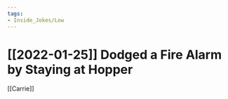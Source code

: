 ```yaml
---
tags:
- Inside_Jokes/Low
---
```


# [[2022-01-25]] Dodged a Fire Alarm by Staying at Hopper



[[Carrie]]